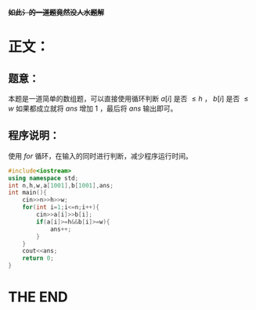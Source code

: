 ~~**如此氵的一道题竟然没人水题解**~~
# **正文：**
## 题意：
本题是一道简单的数组题，可以直接使用循环判断 $a[i]$ 是否 $≤h$ ， $b[i]$ 是否 $≤w$ 如果都成立就将 $ans$ 增加 $1$ ，最后将 $ans$ 输出即可。
## 程序说明：
使用 $for$ 循环，在输入的同时进行判断，减少程序运行时间。
```cpp
#include<iostream>
using namespace std;
int n,h,w,a[1001],b[1001],ans;
int main(){
    cin>>n>>h>>w;
    for(int i=1;i<=n;i++){
        cin>>a[i]>>b[i];
        if(a[i]>=h&&b[i]>=w){
            ans++;
        }
    }
    cout<<ans;
    return 0;
}
```
# **THE END**